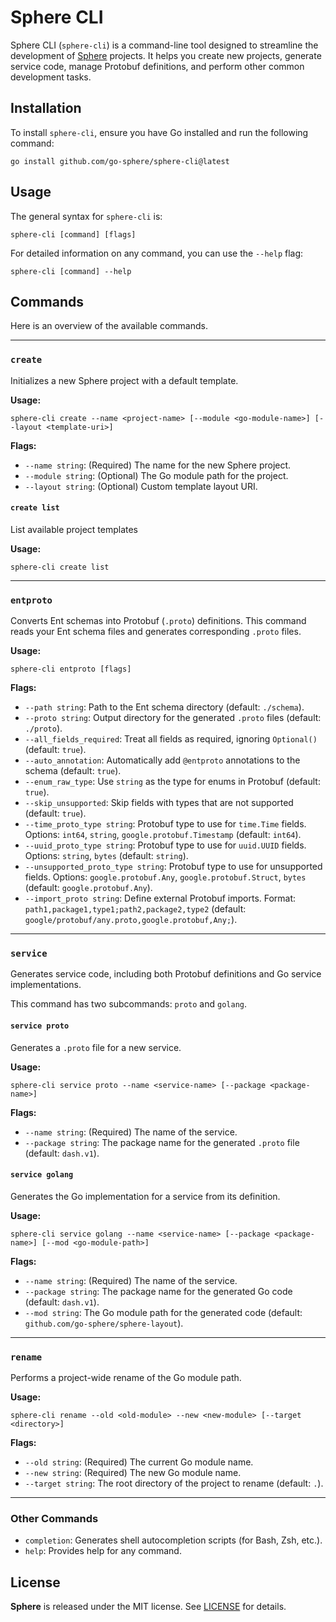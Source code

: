 # Sphere CLI

Sphere CLI (`sphere-cli`) is a command-line tool designed to streamline the development of [Sphere](https://github.com/go-sphere/sphere) projects. It helps you create new projects, generate service code, manage Protobuf definitions, and perform other common development tasks.


## Installation

To install `sphere-cli`, ensure you have Go installed and run the following command:

```shell
go install github.com/go-sphere/sphere-cli@latest
```


## Usage

The general syntax for `sphere-cli` is:

```shell
sphere-cli [command] [flags]
```

For detailed information on any command, you can use the `--help` flag:

```shell
sphere-cli [command] --help
```


## Commands

Here is an overview of the available commands.

---

### `create`

Initializes a new Sphere project with a default template.

**Usage:**
```shell
sphere-cli create --name <project-name> [--module <go-module-name>] [--layout <template-uri>]
```

**Flags:**
- `--name string`: (Required) The name for the new Sphere project.
- `--module string`: (Optional) The Go module path for the project.
- `--layout string`: (Optional) Custom template layout URI.

#### `create list`

List available project templates

**Usage:**
```shell
sphere-cli create list
```

---

### `entproto`

Converts Ent schemas into Protobuf (`.proto`) definitions. This command reads your Ent schema files and generates corresponding `.proto` files.

**Usage:**
```shell
sphere-cli entproto [flags]
```

**Flags:**
- `--path string`: Path to the Ent schema directory (default: `./schema`).
- `--proto string`: Output directory for the generated `.proto` files (default: `./proto`).
- `--all_fields_required`: Treat all fields as required, ignoring `Optional()` (default: `true`).
- `--auto_annotation`: Automatically add `@entproto` annotations to the schema (default: `true`).
- `--enum_raw_type`: Use `string` as the type for enums in Protobuf (default: `true`).
- `--skip_unsupported`: Skip fields with types that are not supported (default: `true`).
- `--time_proto_type string`: Protobuf type to use for `time.Time` fields. Options: `int64`, `string`, `google.protobuf.Timestamp` (default: `int64`).
- `--uuid_proto_type string`: Protobuf type to use for `uuid.UUID` fields. Options: `string`, `bytes` (default: `string`).
- `--unsupported_proto_type string`: Protobuf type to use for unsupported fields. Options: `google.protobuf.Any`, `google.protobuf.Struct`, `bytes` (default: `google.protobuf.Any`).
- `--import_proto string`: Define external Protobuf imports. Format: `path1,package1,type1;path2,package2,type2` (default: `google/protobuf/any.proto,google.protobuf,Any;`).

---

### `service`

Generates service code, including both Protobuf definitions and Go service implementations.

This command has two subcommands: `proto` and `golang`.

#### `service proto`

Generates a `.proto` file for a new service.

**Usage:**
```shell
sphere-cli service proto --name <service-name> [--package <package-name>]
```

**Flags:**
- `--name string`: (Required) The name of the service.
- `--package string`: The package name for the generated `.proto` file (default: `dash.v1`).

#### `service golang`

Generates the Go implementation for a service from its definition.

**Usage:**
```shell
sphere-cli service golang --name <service-name> [--package <package-name>] [--mod <go-module-path>]
```

**Flags:**
- `--name string`: (Required) The name of the service.
- `--package string`: The package name for the generated Go code (default: `dash.v1`).
- `--mod string`: The Go module path for the generated code (default: `github.com/go-sphere/sphere-layout`).

---

### `rename`

Performs a project-wide rename of the Go module path.

**Usage:**
```shell
sphere-cli rename --old <old-module> --new <new-module> [--target <directory>]
```

**Flags:**
- `--old string`: (Required) The current Go module name.
- `--new string`: (Required) The new Go module name.
- `--target string`: The root directory of the project to rename (default: `.`).

---

### Other Commands

- `completion`: Generates shell autocompletion scripts (for Bash, Zsh, etc.).
- `help`: Provides help for any command.


## License

**Sphere** is released under the MIT license. See [LICENSE](LICENSE) for details.